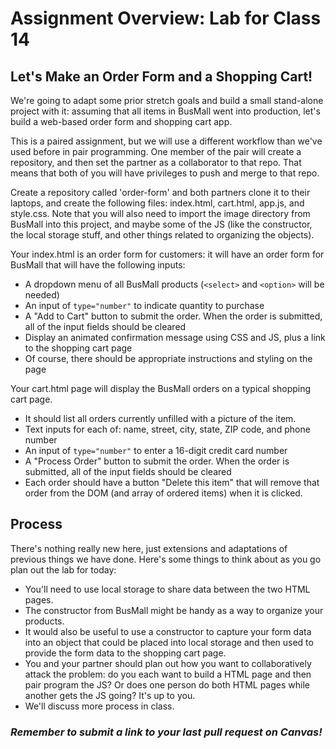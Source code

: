 # Assignment Overview: Lab for Class 14

## Let's Make an Order Form and a Shopping Cart!

We're going to adapt some prior stretch goals and build a small stand-alone project with it: assuming that all items in BusMall went into production, let's build a web-based order form and shopping cart app.

This is a paired assignment, but we will use a different workflow than we've used before in pair programming. One member of the pair will create a repository, and then set the partner as a collaborator to that repo. That means that both of you will have privileges to push and merge to that repo.

Create a repository called 'order-form' and both partners clone it to their laptops, and create the following files: index.html, cart.html, app.js, and style.css. Note that you will also need to import the image directory from BusMall into this project, and maybe some of the JS (like the constructor, the local storage stuff, and other things related to organizing the objects).

Your index.html is an order form for customers: it will have an order form for BusMall that will have the following inputs:

  - A dropdown menu of all BusMall products (`<select>` and `<option>` will be needed)
  - An input of `type="number"` to indicate quantity to purchase
  - A "Add to Cart" button to submit the order. When the order is submitted, all of the input fields should be cleared
  - Display an animated confirmation message using CSS and JS, plus a link to the shopping cart page
  - Of course, there should be appropriate instructions and styling on the page

  Your cart.html page will display the BusMall orders on a typical shopping cart page.
  
  - It should list all orders currently unfilled with a picture of the item.
  - Text inputs for each of: name, street, city, state, ZIP code, and phone number
  - An input of `type="number"` to enter a 16-digit credit card number
  - A "Process Order" button to submit the order. When the order is submitted, all of the input fields should be cleared
  - Each order should have a button "Delete this item" that will remove that order from the DOM (and array of ordered items) when it is clicked.

## Process

There's nothing really new here, just extensions and adaptations of previous things we have done. Here's some things to think about as you go plan out the lab for today:

- You'll need to use local storage to share data between the two HTML pages.
- The constructor from BusMall might be handy as a way to organize your products.
- It would also be useful to use a constructor to capture your form data into an object that could be placed into local storage and then used to provide the form data to the shopping cart page.
- You and your partner should plan out how you want to collaboratively attack the problem: do you each want to build a HTML page and then pair program the JS? Or does one person do both HTML pages while another gets the JS going? It's up to you.
- We'll discuss more process in class.

### *Remember to submit a link to your last pull request on Canvas!*
